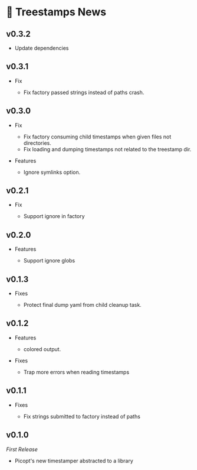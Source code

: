 # 📰 Treestamps News

## v0.3.2

- Update dependencies

## v0.3.1

- Fix

  - Fix factory passed strings instead of paths crash.

## v0.3.0

- Fix

  - Fix factory consuming child timestamps when given files not directories.
  - Fix loading and dumping timestamps not related to the treestamp dir.

- Features

  - Ignore symlinks option.

## v0.2.1

- Fix

  - Support ignore in factory

## v0.2.0

- Features

  - Support ignore globs

## v0.1.3

- Fixes

  - Protect final dump yaml from child cleanup task.

## v0.1.2

- Features

  - colored output.

- Fixes

  - Trap more errors when reading timestamps

## v0.1.1

- Fixes

  - Fix strings submitted to factory instead of paths

## v0.1.0

_First Release_

- Picopt's new timestamper abstracted to a library
